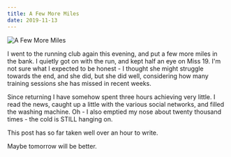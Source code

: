 ```yaml
---
title: A Few More Miles
date: 2019-11-13
---
```


![A Few More Miles](https://source.unsplash.com/2aFp6EWWs58/1600x900)

I went to the running club again this evening, and put a few more miles in the bank. I quietly got on with the run, and kept half an eye on Miss 19. I'm not sure what I expected to be honest - I thought she might struggle towards the end, and she did, but she did well, considering how many training sessions she has missed in recent weeks.

Since returning I have somehow spent three hours achieving very little. I read the news, caught up a little with the various social networks, and filled the washing machine. Oh - I also emptied my nose about twenty thousand times - the cold is STILL hanging on.

This post has so far taken well over an hour to write.

Maybe tomorrow will be better.